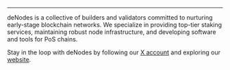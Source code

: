 ---
deNodes is a collective of builders and validators committed to nurturing early-stage blockchain networks. We specialize in providing top-tier staking services, maintaining robust node infrastructure, and developing software and tools for PoS chains.

Stay in the loop with deNodes by following our [X account](https://x.com/denodes_io) and exploring our [website](http://denodes.io/).

